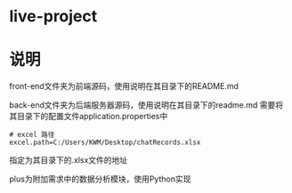 # live-project
# 说明

front-end文件夹为前端源码，使用说明在其目录下的README.md

back-end文件夹为后端服务器源码，使用说明在其目录下的readme.md
 需要将其目录下的配置文件application.properties中

```properties
# excel 路径
excel.path=C:/Users/KWM/Desktop/chatRecords.xlsx
```
指定为其目录下的.xlsx文件的地址

plus为附加需求中的数据分析模块，使用Python实现

